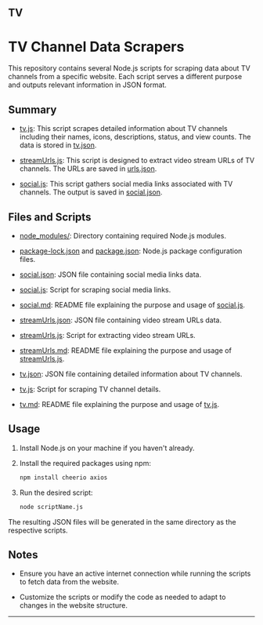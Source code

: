 TV
---

# TV Channel Data Scrapers

This repository contains several Node.js scripts for scraping data about TV channels from a specific website. Each script serves a different purpose and outputs relevant information in JSON format.

## Summary

- [tv.js](tv.js): This script scrapes detailed information about TV channels including their names, icons, descriptions, status, and view counts. The data is stored in [tv.json](tv.json).

- [streamUrls.js](streamUrls.js): This script is designed to extract video stream URLs of TV channels. The URLs are saved in [urls.json](urls.json).

- [social.js](social.js): This script gathers social media links associated with TV channels. The output is saved in [social.json](social.json).

## Files and Scripts

- [node_modules/](node_modules/): Directory containing required Node.js modules.

- [package-lock.json](package-lock.json) and [package.json](package.json): Node.js package configuration files.

- [social.json](social.json): JSON file containing social media links data.

- [social.js](social.js): Script for scraping social media links.

- [social.md](social.md): README file explaining the purpose and usage of [social.js](social.js).

- [streamUrls.json](streamUrls.json): JSON file containing video stream URLs data.

- [streamUrls.js](streamUrls.js): Script for extracting video stream URLs.

- [streamUrls.md](streamUrls.md): README file explaining the purpose and usage of [streamUrls.js](streamUrls.js).

- [tv.json](tv.json): JSON file containing detailed information about TV channels.

- [tv.js](tv.js): Script for scraping TV channel details.

- [tv.md](tv.md): README file explaining the purpose and usage of [tv.js](tv.js).

## Usage

1. Install Node.js on your machine if you haven't already.

2. Install the required packages using npm:

   ```bash
   npm install cheerio axios
   ```

3. Run the desired script:

   ```bash
   node scriptName.js
   ```

The resulting JSON files will be generated in the same directory as the respective scripts.

## Notes

- Ensure you have an active internet connection while running the scripts to fetch data from the website.

- Customize the scripts or modify the code as needed to adapt to changes in the website structure.

---

